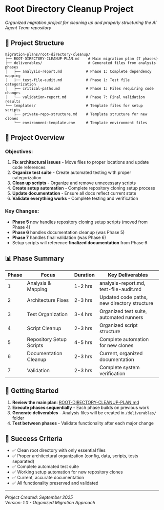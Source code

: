 # Root Directory Cleanup Project
*Organized migration project for cleaning up and properly structuring the AI Agent Team repository*

## 📁 **Project Structure**

```
migration-plans/root-directory-cleanup/
├── ROOT-DIRECTORY-CLEANUP-PLAN.md    # Main migration plan (7 phases)
├── deliverables/                     # Generated files from analysis phases
│   ├── analysis-report.md           # Phase 1: Complete dependency mapping
│   ├── test-file-audit.md           # Phase 1: Test file categorization
│   ├── critical-paths.md            # Phase 1: Files requiring code changes
│   └── validation-report.md         # Phase 7: Final validation results
└── templates/                       # Template files for setup scripts
    ├── private-repo-structure.md    # Template structure for new clones
    └── environment-template.env     # Template environment files
```

## 🎯 **Project Overview**

### **Objectives:**
1. **Fix architectural issues** - Move files to proper locations and update code references
2. **Organize test suite** - Create automated testing with proper categorization
3. **Clean up scripts** - Organize and remove unnecessary scripts
4. **Create setup automation** - Complete repository cloning setup process
5. **Update documentation** - Ensure all docs reflect current state
6. **Validate everything works** - Complete testing and verification

### **Key Changes:**
- **Phase 5** now handles repository cloning setup scripts (moved from Phase 4)
- **Phase 6** handles documentation cleanup (was Phase 5)
- **Phase 7** handles final validation (was Phase 6)
- Setup scripts will reference **finalized documentation** from Phase 6

## 📊 **Phase Summary**

| Phase | Focus | Duration | Key Deliverables |
|-------|-------|----------|------------------|
| 1 | Analysis & Mapping | 1-2 hrs | analysis-report.md, test-file-audit.md |
| 2 | Architecture Fixes | 2-3 hrs | Updated code paths, new directory structure |
| 3 | Test Organization | 3-4 hrs | Organized test suite, automated runners |
| 4 | Script Cleanup | 2-3 hrs | Organized script structure |
| 5 | Repository Setup Scripts | 4-5 hrs | Complete automation for new clones |
| 6 | Documentation Cleanup | 2-3 hrs | Current, organized documentation |
| 7 | Validation | 2-3 hrs | Complete system verification |

## 🚀 **Getting Started**

1. **Review the main plan**: [ROOT-DIRECTORY-CLEANUP-PLAN.md](ROOT-DIRECTORY-CLEANUP-PLAN.md)
2. **Execute phases sequentially** - Each phase builds on previous work
3. **Generate deliverables** - Analysis files will be created in `/deliverables/` folder
4. **Test between phases** - Validate functionality after each major change

## 📝 **Success Criteria**

- ✅ Clean root directory with only essential files
- ✅ Proper architectural organization (config, data, scripts, tests separated)
- ✅ Complete automated test suite
- ✅ Working setup automation for new repository clones
- ✅ Current, accurate documentation
- ✅ All functionality preserved and validated

---
*Project Created: September 2025*  
*Version: 1.0 - Organized Migration Approach*
